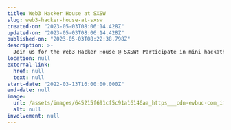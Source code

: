 ```yaml
---
title: Web3 Hacker House at SXSW
slug: web3-hacker-house-at-sxsw
created-on: "2023-05-03T08:06:14.428Z"
updated-on: "2023-05-03T08:06:14.428Z"
published-on: "2023-05-03T08:22:38.798Z"
description: >-
  Join us for the Web3 Hacker House @ SXSW! Participate in mini hackathons, meet with developers, check out panels, live workshops and more. Detailed schedule, speakers and more information coming soon!
location: null
external-link:
  href: null
  text: null
start-date: "2022-03-13T16:00:00.000Z"
end-date: null
image:
  url: /assets/images/645215f691cf5c91a16146aa_https___cdn-evbuc-com_images_239998219_264947572824_1_original.jpeg
  alt: null
involvement: null
---
```

